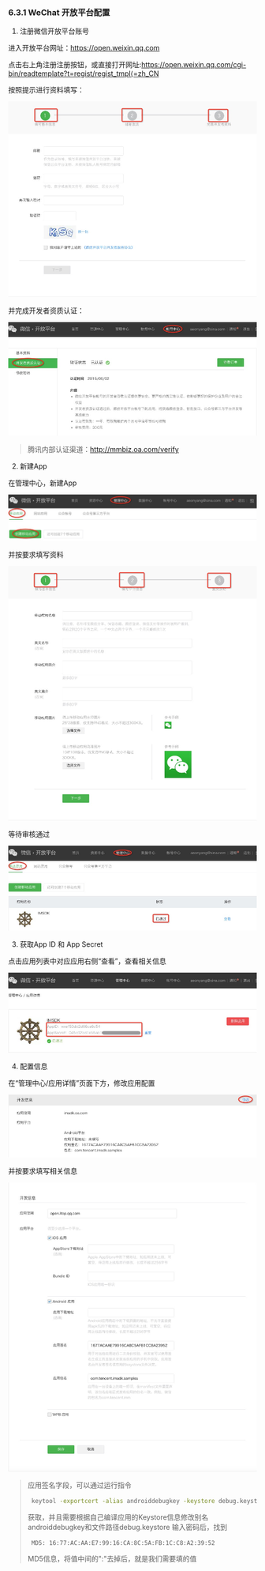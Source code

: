 ### 6.3.1 WeChat 开放平台配置


1. 注册微信开放平台账号

  进入开放平台网址：[https:\/\/open.weixin.qq.com](https://open.weixin.qq.com)

  点击右上角注册注册按钮，或直接打开网址:[https:\/\/open.weixin.qq.com\/cgi-bin\/readtemplate?t=regist\/regist\_tmpl⟨=zh\_CN](https://open.weixin.qq.com/cgi-bin/readtemplate?t=regist/regist_tmpl&lang=zh_CN)

  按照提示进行资料填写：

  ![填写注册资料](../../assets/Images/WeChat/wechat_register.png)

  并完成开发者资质认证：

  ![完成开发者认证](../../assets/Images/WeChat/wechat_verify.png)

  > 腾讯内部认证渠道：[http:\/\/mmbiz.oa.com\/verify](http://mmbiz.oa.com/verify)

2. 新建App

  在管理中心，新建App

  ![新建App](../../assets/Images/WeChat/wechat_add_app.png)

  并按要求填写资料

  ![新建App](../../assets/Images/WeChat/wechat_add_app_info.png)

  等待审核通过

  ![审核通过](../../assets/Images/WeChat/wechat_add_app_pass.png)

3. 获取App ID 和 App Secret

  点击应用列表中对应应用右侧“查看”，查看相关信息

  ![获取信息](../../assets/Images/WeChat/wechat_get_info.png)

4. 配置信息

  在“管理中心\/应用详情”页面下方，修改应用配置

  ![获取信息](../../assets/Images/WeChat/wechat_config_button.png)

  并按要求填写相关信息

  ![获取信息](../../assets/Images/WeChat/wechat_config_info.png)

  > 应用签名字段，可以通过运行指令
  > 
  > ```sh
  >  keytool -exportcert -alias androiddebugkey -keystore debug.keystore -list -v
  > ```
  > 
  > 获取，并且需要根据自己编译应用的Keystore信息修改别名androiddebugkey和文件路径debug.keystore
  >  输入密码后，找到
  > 
  > ```sh
  >  MD5: 16:77:AC:AA:E7:99:16:CA:8C:5A:FB:1C:C8:A2:39:52
  > ```
  > 
  > MD5信息，将值中间的":"去掉后，就是我们需要填的值


